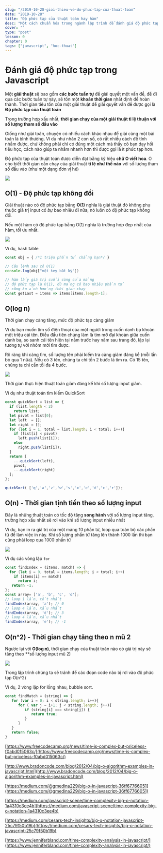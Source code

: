 ```yaml
---
slug: "/2019-10-28-gioi-thieu-ve-do-phuc-tap-cua-thuat-toan"
date: "2019-10-28"
title: "Độ phức tạp của thuật toán hay hàm"
desc: "Một cách chuẩn hóa trong ngành lập trình để đánh giá độ phức tạp của giải thuật"
cover: ""
type: "post"
lesson: 0
chapter: 0
tags: ["javascript", "hoc-thuat"]
---
```



# Đánh giá độ phức tạp trong Javascript

Một **giải thuật** sẽ bao gồm **các bước tuần tự** để giải quyết một vấn đề, để đi qua các bước tuần tự này, sẽ tốn một **khoản thời gian** nhất định để hoàn thành. Thời gian tiêu tốn của một giải thuật để giải quyết vấn đề được gọi là **Độ phức tạp của thuật toán**

Trong trường hợp xấu nhất, **thời gian chạy của một giải thuật tỉ lệ thuận với số lượng tham số đầu vào**

Giống như giải toán, chuyện có nhiều cách khác nhau để giải cùng một bài toán là bình thường. Ví dụ như nhân 2 con số, có rất nhiều cách để tính nhẩm được, chứ không phải chỉ có đúng một cách mà thầy cô bạn dạy hồi tiểu học, cách nào giúp ta nhẩm nhanh hơn thì được gọi là ít phức tạp hơn.

Độ phức tạp của thuật toán được diễn đạt bằng ký hiệu **chữ O viết hoa**. O cho biết thời gian cần chạy của giải thuật **tỉ lệ như thế nào** với số lượng tham số đầu vào (như một dạng đơn vị hé)

![](https://i1.wp.com/www.jenniferbland.com/wp-content/uploads/big-o-complexity.png?w=783&ssl=1)


## O(1) - Độ phức tạp không đổi

Giải thuật nào có độ phức tạp bằng **O(1)** nghĩa là giải thuật đó không phụ thuộc giá trị input có *bự* bao nhiêu đi nữa, nó luôn có độ phức tạp không đổi.

Nếu một hàm có độ phức tạp bằng O(1) nghĩa là trường hợp đẹp nhất của hàm, tối ưu nhất.

![](https://i0.wp.com/www.jenniferbland.com/wp-content/uploads/O1-constant-time-complexity.jpg?w=416&ssl=1)

Ví dụ, hash table

```js
const obj = { /*1 triệu phần tử chẳng hạn*/ }

// Câu lệnh sau có O(1)
console.log(obj["một key bất kỳ"])

// hàm lấy giá trị cuối cùng của mảng
// độ phức tạp là O(1), dù mảng có bao nhiêu phần tử 
// cũng ko ảnh hưởng thời gian chạy
const getLast = items => items[items.length-1];
```

## O(log n)

Thời gian chạy càng tăng, mức độ phức tạp càng giảm

Ví dụ bạn muốn tìm số điện thoại của một người trong cuốn danh bạ khoản một triệu cái tên. Điều đầu tiên chúng làm là tìm mở đại khoản giữa cuốn danh bạ, so sanh cái tên hiện tại nằm trước hay nằm sau trang đó, lặp lại tương tự với nhóm mới tìm được.

Rõ ràng khi càng tìm, số lượng tên phải kiểm tra càng giảm đáng kể (mỗi lần bỏ qua 1 nữa). Nếu có 3 tên, chúng ta chỉ tốn 2 bước là tìm ra. Có 15 tên, chúng ta chỉ cần tối đa 4 bước.

![](https://i1.wp.com/www.jenniferbland.com/wp-content/uploads/Olog-n-logarithmic-complexity.jpg?w=472&ssl=1)

Thời gian thực hiện thuật toán giảm đáng kể khi số lượng input giảm.

Ví dụ như thuật toán tìm kiếm QuickSort

```js
const quickSort = list => {
  if (list.length < 2) 
    return list;
  let pivot = list[0];
  let left  = []; 
  let right = [];
  for (let i = 1, total = list.length; i < total; i++){
    if (list[i] < pivot)
      left.push(list[i]);
    else
      right.push(list[i]);
  }
  return [
    ...quickSort(left), 
    pivot, 
    ...quickSort(right)
  ];
};

quickSort( ['q','a','z','w','s','x','e','d','c','r']);
```

## O(n) - Thời gian tịnh tiến theo số lượng input

Đây là những thuật toán có tốc độ tăng **song hành** với số lượng input tăng, trường hợp xấu nhất sẽ rơi vào khi số lượng input nhiều nhất

Ví dụ, bạn in ra giá trị của một mảng 10 phần tử, loop qua toàn bộ các phần tử để làm việc in này. Khi số lượng phần tử tăng lên thành 1000 lần thì bạn cũng phải loop qua 1000 phần tử

![](https://i2.wp.com/www.jenniferbland.com/wp-content/uploads/On-Linear-Complexity.jpg?w=463&ssl=1)

Ví dụ các vòng lặp `for`

```js
const findIndex = (items, match) => {
  for (let i = 0, total = items.length; i < total; i++)
    if (items[i] == match)
      return i;
   return -1;
};
const array= ['a', 'b', 'c', 'd'];
// loop 1 lần, tốt nhất
findIndex(array, 'a'); // 0
// loop 4 lần, xấu nhất
findIndex(array, 'd'); // 3
// loop 4 lần, xấu nhất
findIndex(array, 'e'); // -1 
```

## O(n^2)  - Thời gian chạy tăng theo n mũ 2

Ngược lại với **O(log n)**, thời gian chạy của thuật toán nào có giá trị này sẽ tăng theo **số lượng input mũ 2)

![](https://i1.wp.com/www.jenniferbland.com/wp-content/uploads/On2-quadratic-time-complexity.jpg?w=382&ssl=1)

Trong lập trình chúng ta sẽ tránh để các đoạn code nào bị rơi vào độ phức tạp O(n^2)

Ví dụ, 2 vòng lặp for lồng nhau, bubble sort.

```js
const findMatch = (string) => {
   for (var i = 0; i < string.length; i++){
      for ( var j = i+1; j < string.length; j++){
         if (string[i] === string[j]) {
            return true;
         }
      }
   }
   return false;
}
```

[https://www.freecodecamp.org/news/time-is-complex-but-priceless-f0abd015063c/](https://www.freecodecamp.org/news/time-is-complex-but-priceless-f0abd015063c/)

[http://www.bradoncode.com/blog/2012/04/big-o-algorithm-examples-in-javascript.html](http://www.bradoncode.com/blog/2012/04/big-o-algorithm-examples-in-javascript.html)

[https://medium.com/@gmedina229/big-o-in-javascript-36ff67766051](https://medium.com/@gmedina229/big-o-in-javascript-36ff67766051)

[https://medium.com/javascript-scene/time-complexity-big-o-notation-1a4310c3ee4b](https://medium.com/javascript-scene/time-complexity-big-o-notation-1a4310c3ee4b)

[https://medium.com/cesars-tech-insights/big-o-notation-javascript-25c79f50b19b](https://medium.com/cesars-tech-insights/big-o-notation-javascript-25c79f50b19b)

[https://www.jenniferbland.com/time-complexity-analysis-in-javascript/](https://www.jenniferbland.com/time-complexity-analysis-in-javascript/)


